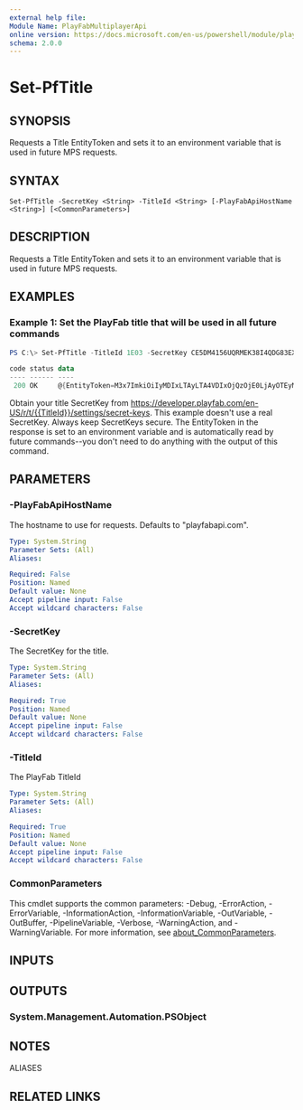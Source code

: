 ```yaml
---
external help file:
Module Name: PlayFabMultiplayerApi
online version: https://docs.microsoft.com/en-us/powershell/module/playfabmultiplayerapi/set-pftitle
schema: 2.0.0
---
```


# Set-PfTitle

## SYNOPSIS
Requests a Title EntityToken and sets it to an environment variable that is used in future MPS requests.

## SYNTAX

```
Set-PfTitle -SecretKey <String> -TitleId <String> [-PlayFabApiHostName <String>] [<CommonParameters>]
```

## DESCRIPTION
Requests a Title EntityToken and sets it to an environment variable that is used in future MPS requests.

## EXAMPLES

### Example 1: Set the PlayFab title that will be used in all future commands
```powershell
PS C:\> Set-PfTitle -TitleId 1E03 -SecretKey CE5DM4156UQRMEK38I4QDG83EXMEJCFT7JXFAU78K1HOQ5HOCY

code status data
---- ------ ----
 200 OK     @{EntityToken=M3x7ImkiOiIyMDIxLTAyLTA4VDIxOjQzOjE0LjAyOTEyMjBaIiwiaWRwIjoiVW5rbm93biIsImUiOiIyMDIxLTAyLTA5VDIxOjQzOjE0LjAyOTEyMjBaIiwiaCI6IjQ2RjJGRkNDOTFDRDdBQzciLCJzIjoiQmcyTEZRU3pEdmlhUX…
```

Obtain your title SecretKey from https://developer.playfab.com/en-US/r/t/{{TitleId}}/settings/secret-keys.
This example doesn't use a real SecretKey.
Always keep SecretKeys secure.
The EntityToken in the response is set to an environment variable and is automatically read by future commands--you don't need to do anything with the output of this command.

## PARAMETERS

### -PlayFabApiHostName
The hostname to use for requests.
Defaults to "playfabapi.com".

```yaml
Type: System.String
Parameter Sets: (All)
Aliases:

Required: False
Position: Named
Default value: None
Accept pipeline input: False
Accept wildcard characters: False
```

### -SecretKey
The SecretKey for the title.

```yaml
Type: System.String
Parameter Sets: (All)
Aliases:

Required: True
Position: Named
Default value: None
Accept pipeline input: False
Accept wildcard characters: False
```

### -TitleId
The PlayFab TitleId

```yaml
Type: System.String
Parameter Sets: (All)
Aliases:

Required: True
Position: Named
Default value: None
Accept pipeline input: False
Accept wildcard characters: False
```

### CommonParameters
This cmdlet supports the common parameters: -Debug, -ErrorAction, -ErrorVariable, -InformationAction, -InformationVariable, -OutVariable, -OutBuffer, -PipelineVariable, -Verbose, -WarningAction, and -WarningVariable. For more information, see [about_CommonParameters](http://go.microsoft.com/fwlink/?LinkID=113216).

## INPUTS

## OUTPUTS

### System.Management.Automation.PSObject

## NOTES

ALIASES

## RELATED LINKS


